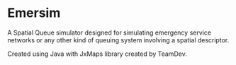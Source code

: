 # Emersim
A Spatial Queue simulator designed for simulating emergency service networks or any other kind of queuing system involving a spatial descriptor.

Created using Java with JxMaps library created by TeamDev.
